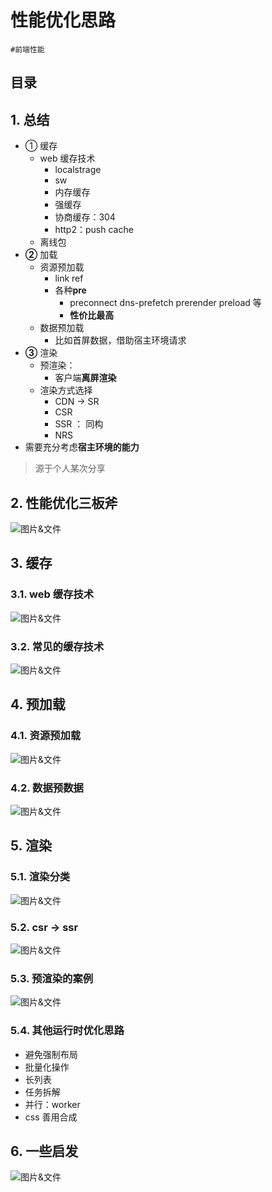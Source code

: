 
# 性能优化思路

`#前端性能`  


## 目录
<!-- toc -->
 ## 1. 总结 

- ① 缓存
	- web 缓存技术
		- localstrage
		- sw
		- 内存缓存
		- 强缓存
		- 协商缓存：304
		- http2：push cache 
	- 离线包
- **②** 加载
	- 资源预加载
		- link ref 
		- 各种**pre**
			-  preconnect dns-prefetch prerender preload 等
			- **性价比最高**
	- 数据预加载
		- 比如首屏数据，借助宿主环境请求
- **③** 渲染
	- 预渲染：
		- 客户端**离屏渲染**
	- 渲染方式选择
		- CDN → SR 
		- CSR
		- SSR ： 同构
		- NRS
- 需要充分考虑**宿主环境的能力**

> 源于个人某次分享

## 2. 性能优化三板斧

![图片&文件](./files/20241101-18.png)

## 3. 缓存

### 3.1. web 缓存技术

![图片&文件](./files/20241101-19.png)

### 3.2. 常见的缓存技术

![图片&文件](./files/20241101-20.png)

## 4. 预加载

### 4.1. 资源预加载

![图片&文件](./files/20241101-21.png)

### 4.2. 数据预数据

![图片&文件](./files/20241101-22.png)

## 5. 渲染

### 5.1. 渲染分类

![图片&文件](./files/20241101-23.png)

### 5.2. csr → ssr

![图片&文件](./files/20241101-24.png)

### 5.3. 预渲染的案例

![图片&文件](./files/20241101-25.png)

### 5.4. 其他运行时优化思路

- 避免强制布局
- 批量化操作
- 长列表
- 任务拆解
- 并行：worker
- css 善用合成

## 6. 一些启发

![图片&文件](./files/20241101-26.png)
